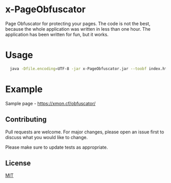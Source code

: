 # x-PageObfuscator
Page Obfuscator for protecting your pages. The code is not the best, because the whole application was written in less than one hour. The application has been written for fun, but it works.

# Usage
```bash
  java -Dfile.encoding=UTF-8 -jar x-PageObfuscator.jar --toobf index.html --css style.css --imgencode <true/false>
```
# Example
Sample page - https://xmon.cf/obfuscator/

## Contributing
Pull requests are welcome. For major changes, please open an issue first to discuss what you would like to change.

Please make sure to update tests as appropriate.

## License
[MIT](https://choosealicense.com/licenses/mit/)
